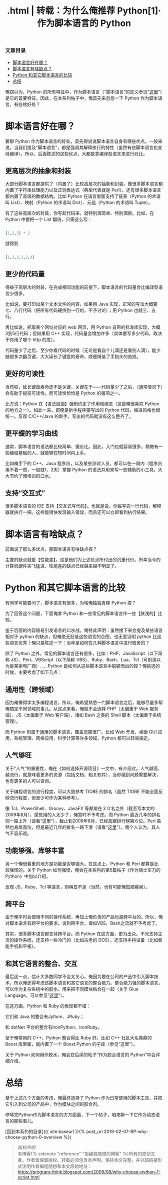 ﻿---
layout:  post
title:   .html | 转载：为什么俺推荐 Python[1]·作为脚本语言的 Python
keywords: "转载, 编程随想, IT, 编程, python, 脚本"
excerpt: 俺窃以为，Python 的所有特征中，作为脚本语言是它的首要特征。因此，在本系列帖子中，俺首先来忽悠一下 Python 作为脚本语言，有些啥好处
categories: post
milestoneID: 2
---

### 文章目录

* [脚本语言好在哪？](#pros)
* [脚本语言有啥缺点？](#cons)
* [Python 和其它脚本语言的比较](#compare)
* [总结](#summary)

俺窃以为，Python 的所有特征中，作为脚本语言（“脚本语言”的定义参见“[这里](https://en.wikipedia.org/wiki/Scripting_language)”）是它的首要特征。因此，在本系列帖子中，俺首先来忽悠一下 Python 作为脚本语言，有些啥好处？

# 脚本语言好在哪？<a name="pros"></a>

要聊 Python 作为脚本语言的好处，首先得说说脚本语言自身有哪些优点。一般来说，当我们提及“脚本语言”，都是强调其解释执行的特性（虽然有些脚本语言也支持编译）。所以，后面陈述的这些优点，大都是拿编译型语言来进行对比。

## 更高层次的抽象和封装

大部分脚本语言都提供了（内置了）比较高层次的抽象和封装。像很多脚本语言都内置了字符串处理能力以及正则表达式（典型代表就是 Perl）。还有很多脚本语言都内置了高级的数据结构。比如 Python 在语言层面支持了链表（Python 的术语叫 List）、映射（Python 的术语叫 Dict）、元组（Python 的术语叫 Tuple）。

有了这些高层次的封装，你写起代码来，就特别滴简单、特别滴爽。比如，在 Python 中要把一个 List 翻倍，只需这么写：

```python

[1,2,3] * 2

```

就得到

```python

[1,2,3,1,2,3]

```

## 更少的代码量

得益于高层次的封装，在完成相同功能的前提下，脚本语言的代码量会比编译型语言少很多。

比如说，要打印出某个文本文件的内容，如果用 Java 实现，正常的写法大概要七、八行代码（把所有代码硬挤到一行的，不予讨论）；用 Python 也就三、五行。

再比如说，抓取某个网址对应的 web 网页，用 Python 自带的标准库实现，大概3到5行代码；但如果用 C++ 实现，代码量会增加许多（具体要写多少代码，取决于你用了哪个 http 的库）。

代码量少了之后，至少你看代码的时候（无论是看自个儿滴还是看别人滴），能少敲很多次翻页键，大大延长了键盘的寿命，顺便降低了手指头的劳损。

## 更好的可读性

当然啦，延长键盘寿命还不是关键，关键在于——代码量少了之后，（通常情况下）会有助于提高可读性。而可读性恰恰是 Python 的强项之一。

比方说：Python 在【语法层面】强制约定了作用域缩进（这是俺很喜欢 Python 的地方之一）。如此一来，即便是新手程序猿写出的 Python 代码，缩进风格也很统一。反观 C/C++/Java 的新手，写出的代码就没有这么整齐了。

## 更平缓的学习曲线

通常，脚本语言的语法都比较简单、傻瓜化。因此，入门也就容易很多。稍微有一些编程基础的人，就能够在短时间内上手。

比如俺手下的 C++、Java 程序员，以及某些测试人员，都可以在一周内（程序员用不着一周，一般就1、2天）掌握 Python 的语法并用来写一些辅助的小工具。大大节约了俺培训的口水。

## 支持“交互式”

很多脚本语言的 IDE 支持【交互式写代码】。也就是说，你每写完一行代码，解释器就执行一把。这样能很快发现输入错误，而且还可以立即看到执行结果。

# 脚本语言有啥缺点？<a name="cons"></a>

前面说了那么多优点，那脚本语言有啥缺点捏？

主要的缺点就是【性能差】。这是他们为上述优点所付出的沉重代价。所幸当今的计算机硬件突飞猛进，性能差的缺点已经越来越不明显了。

# Python 和其它脚本语言的比较<a name="compare"></a>

有同学可能要问了，脚本语言有很多，为啥俺独独青睐 Python 捏？

为了回答这个问题，下面俺拿 Python 和一些常见的脚本语言作一些【肤浅的】比较。

鉴于后面的内容极易引发语言的口水战，俺特此声明：虽然接下来会提及某些语言相对于 python 的缺点，但俺绝无贬低这些语言的企图，也无意证明 python 比这些语言优秀！俺只是陈述一下：当年是如何在几种脚本语言中进行取舍的？

除了 Python 之外，常见的脚本语言还有很多，比如：PHP、JavaScript（以下简称 JS）、Perl、VBScript（以下简称 VBS）、Ruby、Bash、Lua、Tcl（可别误以为是某家电厂商）......Python 是如何从这些脚本语言中脱颖而出的捏？俺挑选的时候，主要考虑了如下几点：

## 通用性（跨领域）

因为俺懒得学太多编程语言。所以，俺希望熟悉一门脚本语言之后，能够尽量多帮俺搞定不同领域的事儿。从这点来看，俺就不会选择 PHP（太偏重于 Web 服务端）、JS（太偏重于 Web 客户端）、诸如 Bash 之类的 Shell 脚本（太偏重于系统管理）。

而 Python 则属于通用的脚本语言，覆盖范围很广。比如 Web 开发、桌面 GUI 应用、系统管理、网络应用、科学计算等许多领域，Python 都可以轻易搞定。

## 人气够旺

关于“人气”的重要性，俺在《如何选择开源项目》一文中，有介绍过。人气越高、越流行，就意味着更多的资源（包括文档、相关软件），当你碰到问题需要解决，也有更多的人可以咨询。

关于编程语言的流行程度，可以大致参考 TIOBE 的排名（虽然 TIOBE 不能全面反映流行程度，但至少可作为某种参考）。

像 Tcl、PowerShell、Groovy、JavaFX 等都排在３０名之外（截至写本文的2009年8月），感觉用的人太少了，俺暂时不予考虑。而 Python 最近几年的排名则一路上升（请看“这里”），截止到2009年8月，已经高踞排行榜第６位。Perl 虽然也身居高位，但是最近几年的排名一路下滑（请看“[这里](http://www.tiobe.com/content/paperinfo/tpci/Perl.html)”）。俺个人认为，其人气不容乐观。

## 功能够强、库够丰富

另一个俺很看重的地方是功能是否够强大。在这点上，Python 和 Perl 都算是比较强悍的。关于 Python 如何强悍，俺会在本系列的第5篇帖子《作为瑞士军刀的 Python》中加以介绍。

反观 JS、Ruby、Tcl 等语言，则稍显不足（当然，也有可能俺孤陋寡闻）。

## 跨平台

由于俺平时会使用不同的操作系统，再加上俺负责的产品也是跨平台的。所以，俺对脚本语言有跨平台的要求。说到跨平台，诸如VBS、Bash之流就不予考虑了。

其实，很多脚本语言都支持跨平台。而 Python 在这方面，更为出众。不光支持主流的操作系统，还支持一些冷门的（比如古老的 DOS），还支持手持设备（比如智能手机和平板）。

## 和其它语言的整合、交互

最后这一点，估计大多数同学不会太关心。俺因为要在公司的产品中引入脚本技术，所以俺还得考虑该脚本语言和其它语言的整合能力。整合能力强的脚本语言，可以作为复杂系统中的胶水，用来把不同模块粘合在一起（关于 Glue Language，可以参见“[这里](https://en.wikipedia.org/wiki/Glue_language)”）。

在这方面，Python 和 Ruby 的表现都不错：

它们和 Java 的整合有Jython、JRuby；

和 dotNet 平台的整合有IronPython、IronRuby。

至于俺常用的 C++，Python 整合得比 Ruby 好。比如 C++ 社区大名鼎鼎的 Boost 库里面，就内置了一个 Boost.Python 的子库（参见“这里”）。

关于 Python 如何用作胶水，俺会在后续的帖子“作为胶合语言的 Python”中会详细介绍。

# 总结<a name="summary"></a>

基于上述几个方面的考虑，俺最终选择了 Python 作为日常使用的脚本工具，并把它引入到公司的产品中，作为模块之间的胶合剂。

啰嗦完Python作为脚本语言的方方面面，下一个帖子，咱来聊一下它作为动态语言的那些事儿。


[回到本系列的目录]({{ site.baseurl }}{% post_url 2019-02-07-RP-why-choose-python-0-overview %})

> *版权声明*<br>
> 本博客{% sidenote "reference" "指编程随想的博客" %}所有的原创文章，作者皆保留版权。转载必须包含本声明，保持本文完整，并以超链接形式注明作者编程随想和本文原始地址：<br>
> <a href="https://program-think.blogspot.com/2009/08/why-choose-python-1-script.html">https://program-think.blogspot.com/2009/08/why-choose-python-1-script.html</a>